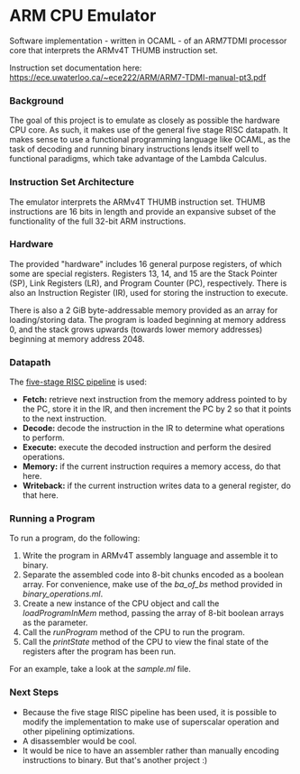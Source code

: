 # ARM CPU Emulator

Software implementation - written in OCAML - of an ARM7TDMI processor core that interprets the ARMv4T THUMB instruction set.

Instruction set documentation here: https://ece.uwaterloo.ca/~ece222/ARM/ARM7-TDMI-manual-pt3.pdf

### Background

The goal of this project is to emulate as closely as possible the hardware CPU core. As such, it makes use of the general five stage RISC datapath. It makes sense to use a functional programming language like OCAML, as the task of decoding and running binary instructions lends itself well to functional paradigms, which take advantage of the Lambda Calculus.

### Instruction Set Architecture

The emulator interprets the ARMv4T THUMB instruction set. THUMB instructions are 16 bits in length and provide an expansive subset of the functionality of the full 32-bit ARM instructions.

### Hardware

The provided "hardware" includes 16 general purpose registers, of which some are special registers. Registers 13, 14, and 15 are the Stack Pointer (SP), Link Registers (LR), and Program Counter (PC), respectively. There is also an Instruction Register (IR), used for storing the instruction to execute.

There is also a 2 GiB byte-addressable memory provided as an array for loading/storing data. The program is loaded beginning at memory address 0, and the stack grows upwards (towards lower memory addresses) beginning at memory address 2048.

### Datapath

The [five-stage RISC pipeline](https://en.wikipedia.org/wiki/Classic_RISC_pipeline) is used:

- **Fetch:** retrieve next instruction from the memory address pointed to by the PC, store it in the IR, and then increment the PC by 2 so that it points to the next instruction.
- **Decode:** decode the instruction in the IR to determine what operations to perform.
- **Execute:** execute the decoded instruction and perform the desired operations.
- **Memory:** if the current instruction requires a memory access, do that here.
- **Writeback:** if the current instruction writes data to a general register, do that here.

### Running a Program

To run a program, do the following:

1. Write the program in ARMv4T assembly language and assemble it to binary.
2. Separate the assembled code into 8-bit chunks encoded as a boolean array. For convenience, make use of the *ba_of_bs* method provided in *binary_operations.ml*.
3. Create a new instance of the CPU object and call the *loadProgramInMem* method, passing the array of 8-bit boolean arrays as the parameter.
4. Call the *runProgram* method of the CPU to run the program.
5. Call the *printState* method of the CPU to view the final state of the registers after the program has been run.

For an example, take a look at the *sample.ml* file.

### Next Steps

- Because the five stage RISC pipeline has been used, it is possible to modify the implementation to make use of superscalar operation and other pipelining optimizations.
- A disassembler would be cool.
- It would be nice to have an assembler rather than manually encoding instructions to binary. But that's another project :)
